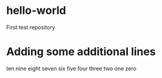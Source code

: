 # hello-world
First test repository
# Adding some additional lines 
ten nine eight seven six five four three two one zero
